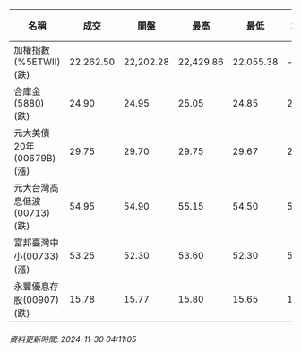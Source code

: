 | 名稱 | 成交 | 開盤 | 最高 | 最低 | 均價 | 成交金額(億) | 昨收 | 漲跌幅 | 漲跌 | 總量 | 昨量 | 振幅 |
| -------- | -------- | -------- | -------- |-------- | -------- | -------- |-------- |-------- |-------- | -------- | -------- |-------- |
|加權指數(%5ETWII) (跌)|22,262.50|22,202.28|22,429.86|22,055.38|-|3,068.21|22,298.90|0.16%|36.40|6,048,704|0|1.68%|
|合庫金(5880) (跌)|24.90|24.95|25.05|24.85|24.93|3.82|25.10|0.80%|0.20|15,332|8,919|0.80%|
|元大美債20年(00679B) (漲)|29.75|29.70|29.75|29.67|29.71|14.56|29.64|0.37%|0.11|49,014|63,333|0.27%|
|元大台灣高息低波(00713) (跌)|54.95|54.90|55.15|54.50|54.89|5.82|55.05|0.18%|0.10|10,603|14,415|1.18%|
|富邦臺灣中小(00733) (漲)|53.25|52.30|53.60|52.30|53.22|0.526|52.95|0.57%|0.30|988|1,235|2.46%|
|永豐優息存股(00907) (跌)|15.78|15.77|15.80|15.65|15.74|0.218|15.79|0.06%|0.01|1,384|2,166|0.95%|
###### 資料更新時間: 2024-11-30 04:11:05